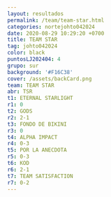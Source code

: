 ```yaml
---
layout: resultados
permalink: /team/team-star.html
categories: nortejohto042024
date: 2020-08-29 10:29:20 +0700
title: TEAM STAR
tag: johto042024
color: black
puntosLJ202404: 4
grupo: sur
background: '#F16C38'
cover: /assets/backCard.png
team: TEAM STAR
abr: TSR
t1: ETERNAL STARLIGHT
r1: 0
t2: GODS
r2: 2-1
t3: FONDO DE BIKINI
r3: 0
t4: ALPHA IMPACT
r4: 0-3
t5: POR LA ANECDOTA
r5: 0-3
t6: KOD
r6: 2-1
t7: TEAM SATISFACTION
r7: 0-2
---
```



